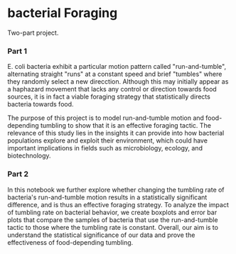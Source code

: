 # bacterial Foraging

Two-part project.

### Part 1

E. coli bacteria exhibit a particular motion pattern called "run-and-tumble", alternating straight "runs" at a constant speed and brief "tumbles" where they randomly select a new direcction. Although this may initially appear as a haphazard movement that lacks any control or direction towards food sources, it is in fact a viable foraging strategy that statistically directs bacteria towards food.

The purpose of this project is to model run-and-tumble motion and food-depending tumbling to show that it is an effective foraging tactic. The relevance of this study lies in the insights it can provide into how bacterial populations explore and exploit their environment, which could have important implications in fields such as microbiology, ecology, and biotechnology.

### Part 2

In this notebook we further explore whether changing the tumbling rate of bacteria's run-and-tumble motion results in a statistically significant difference, and is thus an effective foraging strategy. To analyze the impact of tumbling rate on bacterial behavior, we create boxplots and error bar plots that compare the samples of bacteria that use the run-and-tumble tactic to those where the tumbling rate is constant. Overall, our aim is to understand the statistical significance of our data and prove the effectiveness of food-depending tumbling.
